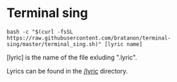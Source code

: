 # Terminal sing

    bash -c "$(curl -fsSL https://raw.githubusercontent.com/bratanon/terminal-sing/master/terminal_sing.sh)" [lyric name]
    
[lyric] is the name of the file exluding ".lyric". 

Lyrics can be found in the [/lyric](https://github.com/bratanon/terminal-sing/tree/master/lyrics) directory.
